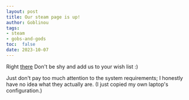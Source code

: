 ```yaml
---
layout: post
title: Our steam page is up!
author: Goblinou
tags:
- steam
- gobs-and-gods
toc:  false
date: 2023-10-07
---
```


Right [there](https://store.steampowered.com/app/2506900/Gobs_and_Gods/) Don't be shy and add us to your wish list :)

Just don't pay too much attention to the system requirements; I honestly have no idea what they actually are. (I just copied my own laptop's configuration.)